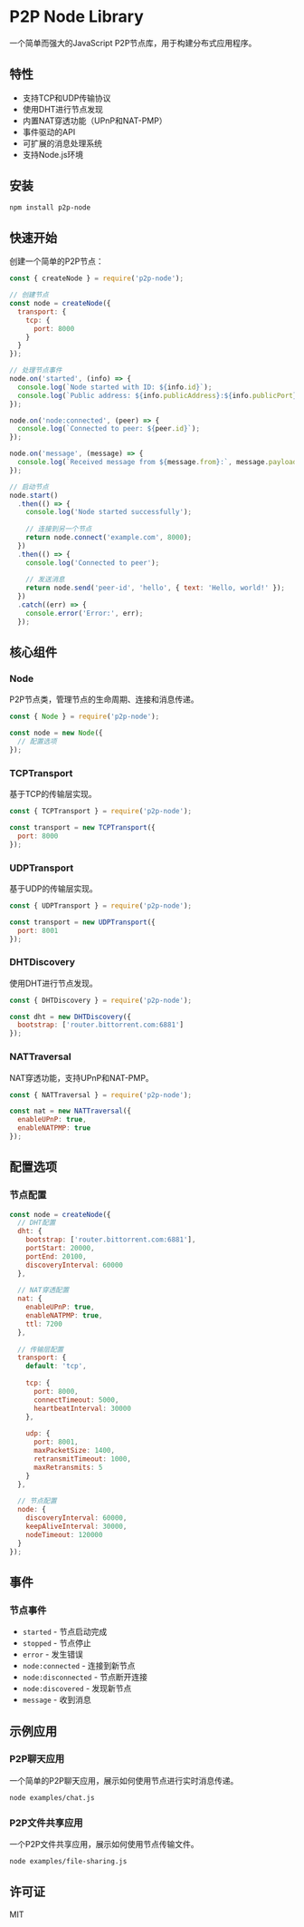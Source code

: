 # P2P Node Library

一个简单而强大的JavaScript P2P节点库，用于构建分布式应用程序。

## 特性

- 支持TCP和UDP传输协议
- 使用DHT进行节点发现
- 内置NAT穿透功能（UPnP和NAT-PMP）
- 事件驱动的API
- 可扩展的消息处理系统
- 支持Node.js环境

## 安装

```bash
npm install p2p-node
```

## 快速开始

创建一个简单的P2P节点：

```javascript
const { createNode } = require('p2p-node');

// 创建节点
const node = createNode({
  transport: {
    tcp: {
      port: 8000
    }
  }
});

// 处理节点事件
node.on('started', (info) => {
  console.log(`Node started with ID: ${info.id}`);
  console.log(`Public address: ${info.publicAddress}:${info.publicPort}`);
});

node.on('node:connected', (peer) => {
  console.log(`Connected to peer: ${peer.id}`);
});

node.on('message', (message) => {
  console.log(`Received message from ${message.from}:`, message.payload);
});

// 启动节点
node.start()
  .then(() => {
    console.log('Node started successfully');
    
    // 连接到另一个节点
    return node.connect('example.com', 8000);
  })
  .then(() => {
    console.log('Connected to peer');
    
    // 发送消息
    return node.send('peer-id', 'hello', { text: 'Hello, world!' });
  })
  .catch((err) => {
    console.error('Error:', err);
  });
```

## 核心组件

### Node

P2P节点类，管理节点的生命周期、连接和消息传递。

```javascript
const { Node } = require('p2p-node');

const node = new Node({
  // 配置选项
});
```

### TCPTransport

基于TCP的传输层实现。

```javascript
const { TCPTransport } = require('p2p-node');

const transport = new TCPTransport({
  port: 8000
});
```

### UDPTransport

基于UDP的传输层实现。

```javascript
const { UDPTransport } = require('p2p-node');

const transport = new UDPTransport({
  port: 8001
});
```

### DHTDiscovery

使用DHT进行节点发现。

```javascript
const { DHTDiscovery } = require('p2p-node');

const dht = new DHTDiscovery({
  bootstrap: ['router.bittorrent.com:6881']
});
```

### NATTraversal

NAT穿透功能，支持UPnP和NAT-PMP。

```javascript
const { NATTraversal } = require('p2p-node');

const nat = new NATTraversal({
  enableUPnP: true,
  enableNATPMP: true
});
```

## 配置选项

### 节点配置

```javascript
const node = createNode({
  // DHT配置
  dht: {
    bootstrap: ['router.bittorrent.com:6881'],
    portStart: 20000,
    portEnd: 20100,
    discoveryInterval: 60000
  },
  
  // NAT穿透配置
  nat: {
    enableUPnP: true,
    enableNATPMP: true,
    ttl: 7200
  },
  
  // 传输层配置
  transport: {
    default: 'tcp',
    
    tcp: {
      port: 8000,
      connectTimeout: 5000,
      heartbeatInterval: 30000
    },
    
    udp: {
      port: 8001,
      maxPacketSize: 1400,
      retransmitTimeout: 1000,
      maxRetransmits: 5
    }
  },
  
  // 节点配置
  node: {
    discoveryInterval: 60000,
    keepAliveInterval: 30000,
    nodeTimeout: 120000
  }
});
```

## 事件

### 节点事件

- `started` - 节点启动完成
- `stopped` - 节点停止
- `error` - 发生错误
- `node:connected` - 连接到新节点
- `node:disconnected` - 节点断开连接
- `node:discovered` - 发现新节点
- `message` - 收到消息

## 示例应用

### P2P聊天应用

一个简单的P2P聊天应用，展示如何使用节点进行实时消息传递。

```bash
node examples/chat.js
```

### P2P文件共享应用

一个P2P文件共享应用，展示如何使用节点传输文件。

```bash
node examples/file-sharing.js
```

## 许可证

MIT
